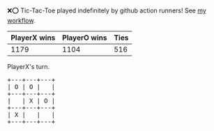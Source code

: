 :x::o: Tic-Tac-Toe played indefinitely by github action runners! See [my workflow](.github/workflows/play.yaml).

|PlayerX wins|PlayerO wins|Ties|
|-|-|-|
|1179|1104|516|

PlayerX's turn.

<pre>
+---+---+---+
| O | O |   |
+---+---+---+
|   | X | O |
+---+---+---+
| X |   |   |
+---+---+---+
</pre>